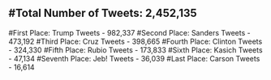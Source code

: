 #Total Number of Tweets: 2,452,135 
---
#First Place: Trump Tweets - 982,337
#Second Place: Sanders Tweets - 473,192
#Third Place: Cruz Tweets - 398,665
#Fourth Place: Clinton Tweets - 324,330
#Fifth Place: Rubio Tweets - 173,833
#Sixth Place: Kasich Tweets - 47,134
#Seventh Place: Jeb! Tweets - 36,039
#Last Place: Carson Tweets - 16,614
